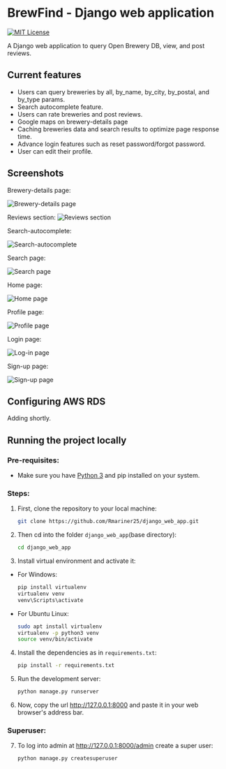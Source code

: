 # BrewFind - Django web application 


[![MIT License](https://img.shields.io/github/license/Rmariner25/moengage_brewery)](https://github.com/Rmariner25/moengage_breweryp/blob/main/LICENSE)

A Django web application to query Open Brewery DB, view, and post reviews. 

## Current features

* Users can query breweries by all, by_name, by_city, by_postal, and by_type params.
* Search autocomplete feature.
* Users can rate breweries and post reviews.
* Google maps on brewery-details page
* Caching breweries data and search results to optimize page response time.
* Advance login features such as reset password/forgot password.
* User can edit their profile.


## Screenshots

Brewery-details page:

![Brewery-details page](https://github.com/Rmariner25/moengage_brewery/blob/main/Screenshots/details_page.jpg)
<br>

Reviews section:
![Reviews section](https://github.com/Rmariner25/moengage_brewery/blob/main/Screenshots/reviews_section.jpg)
<br>

Search-autocomplete:

![Search-autocomplete](https://github.com/Rmariner25/moengage_brewery/blob/main/Screenshots/search_autocomplete.jpg)
<br>

Search page:

![Search page](https://github.com/Rmariner25/moengage_brewery/blob/main/Screenshots/search_page.jpg) 
<br>

Home page:

![Home page](https://github.com/Rmariner25/moengage_brewery/blob/main/Screenshots/home_page.jpg) 
<br>

Profile page:

![Profile page](https://github.com/Rmariner25/moengage_brewery/blob/main/Screenshots/profile_page.jpg)
<br>

Login page:

![Log-in page](https://github.com/Rmariner25/moengage_brewery/blob/main/Screenshots/login_page.jpg)
<br>

Sign-up page:

![Sign-up page](https://github.com/Rmariner25/moengage_brewery/blob/main/Screenshots/signup_page.jpg)
<br>
## Configuring AWS RDS 

Adding shortly.

## Running the project locally

### Pre-requisites:

* Make sure you have [Python 3](https://www.python.org/downloads/) and pip installed on your system.

### Steps:

1. First, clone the repository to your local machine: 
  
   ```bash
   git clone https://github.com/Rmariner25/django_web_app.git
   ```
  
2. Then cd into the folder `django_web_app`(base directory):

   ```bash
   cd django_web_app
   ```

3. Install virtual environment and activate it:
* For Windows:
   ```bash
   pip install virtualenv
   virtualenv venv
   venv\Scripts\activate
   ```
* For Ubuntu Linux:
   ```bash
   sudo apt install virtualenv
   virtualenv -p python3 venv
   source venv/bin/activate
   ```
  
4. Install the dependencies as in `requirements.txt`:
  
   ```bash
   pip install -r requirements.txt
   ```
  
5. Run the development server:</li>

   ```bash
   python manage.py runserver
   ```

6. Now, copy the url http://127.0.0.1:8000 and paste it in your web browser's address bar. 

### Superuser:

7. To log into admin at http://127.0.0.1:8000/admin create a super user:

   ```bash
   python manage.py createsuperuser
   ```